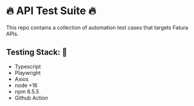 # 🔥 API Test Suite 🔥

This repo contains a collection of automation test cases that targets Fatura APIs.

## Testing Stack: 🔑

- Typescript
- Playwright
- Axios
- node +16
- npm 8.5.5
- Github Action
